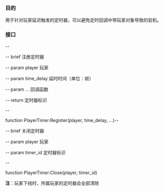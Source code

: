 ### 目的
用于针对玩家延迟触发的定时器，可以避免定时回调中带玩家对象导致的宕机。

### 接口
--

-- brief 注册定时器

-- param player 玩家

-- param time_delay 延时时间（单位：帧）

-- param ... 回调函数

-- return 定时器标识

--

function PlayerTimer:Register(player, time_delay, ...)--

-- brief 关闭定时器

-- param player 玩家

-- param timer_id 定时器标识

--

function PlayerTimer:Close(player, timer_id)

**注**：玩家下线时，所属玩家的定时器会全部清除

